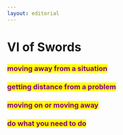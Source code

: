 ```yaml
---
layout: editorial
---
```


# VI of Swords

###

### <mark style="color:purple;">moving away from a situation</mark>

### <mark style="color:purple;">getting distance from a problem</mark>

### <mark style="color:purple;">moving on or moving away</mark>

### <mark style="color:purple;">do what you need to do</mark>

<mark style="color:purple;"></mark>

<mark style="color:purple;"></mark>
